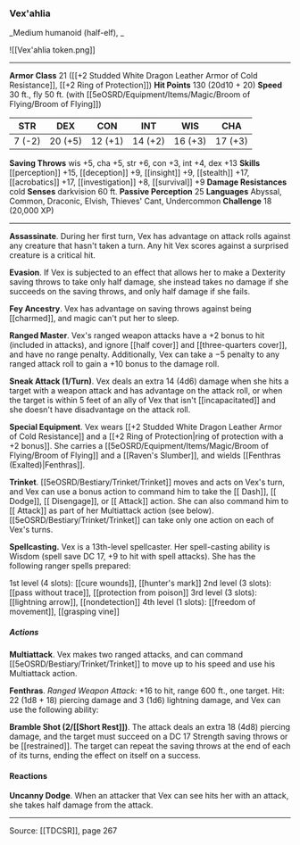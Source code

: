 ### Vex'ahlia
_Medium humanoid (half-elf), _

![[Vex'ahlia token.png]]

---

**Armor Class** 21 ([[+2 Studded White Dragon Leather Armor of Cold Resistance]], [[+2 Ring of Protection]])
**Hit Points** 130 (20d10 + 20)
**Speed** 30 ft., fly 50 ft. (with [[5eOSRD/Equipment/Items/Magic/Broom of Flying/Broom of Flying]])

| STR     | DEX     | CON     | INT     | WIS     | CHA     |
|---------|---------|---------|---------|---------|---------|
| 7 (-2) | 20 (+5) | 12 (+1) | 14 (+2) | 16 (+3) | 17 (+3) |

**Saving Throws** wis +5, cha +5, str +6, con +3, int +4, dex +13
**Skills** [[perception]] +15, [[deception]] +9, [[insight]] +9, [[stealth]] +17, [[acrobatics]] +17, [[investigation]] +8, [[survival]] +9
**Damage Resistances** cold
**Senses** darkvision 60 ft.
**Passive Perception** 25
**Languages** Abyssal, Common, Draconic, Elvish, Thieves' Cant, Undercommon
**Challenge** 18 (20,000 XP)

---

**Assassinate**. During her first turn, Vex has advantage on attack rolls against any creature that hasn't taken a turn. Any hit Vex scores against a surprised creature is a critical hit.

**Evasion**. If Vex is subjected to an effect that allows her to make a Dexterity saving throws to take only half damage, she instead takes no damage if she succeeds on the saving throws, and only half damage if she fails.

**Fey Ancestry**. Vex has advantage on saving throws against being [[charmed]], and magic can't put her to sleep.

**Ranged Master**. Vex's ranged weapon attacks have a +2 bonus to hit (included in attacks), and ignore [[half cover]] and [[three-quarters cover]], and have no range penalty. Additionally, Vex can take a −5 penalty to any ranged attack roll to gain a +10 bonus to the damage roll.

**Sneak Attack (1/Turn)**. Vex deals an extra 14 (4d6) damage when she hits a target with a weapon attack and has advantage on the attack roll, or when the target is within 5 feet of an ally of Vex that isn't [[incapacitated]] and she doesn't have disadvantage on the attack roll.

**Special Equipment**. Vex wears [[+2 Studded White Dragon Leather Armor of Cold Resistance]] and a [[+2 Ring of Protection|ring of protection with a +2 bonus]]. She carries a [[5eOSRD/Equipment/Items/Magic/Broom of Flying/Broom of Flying]] and a [[Raven's Slumber]], and wields [[Fenthras (Exalted)|Fenthras]].

**Trinket**. [[5eOSRD/Bestiary/Trinket/Trinket]] moves and acts on Vex's turn, and Vex can use a bonus action to command him to take the [[ Dash]], [[ Dodge]], [[ Disengage]], or [[ Attack]] action. She can also command him to [[ Attack]] as part of her Multiattack action (see below). [[5eOSRD/Bestiary/Trinket/Trinket]] can take only one action on each of Vex's turns.

**Spellcasting.** Vex is a 13th-level spellcaster. Her spell-casting ability is Wisdom (spell save DC 17, +9 to hit with spell attacks). She has the following ranger spells prepared:

1st level (4 slots): [[cure wounds]], [[hunter's mark]]
2nd level (3 slots): [[pass without trace]], [[protection from poison]]
3rd level (3 slots): [[lightning arrow]], [[nondetection]]
4th level (1 slots): [[freedom of movement]], [[grasping vine]]

##### Actions
**Multiattack**. Vex makes two ranged attacks, and can command [[5eOSRD/Bestiary/Trinket/Trinket]] to move up to his speed and use his Multiattack action.

**Fenthras**. _Ranged Weapon Attack:_ +16 to hit, range 600 ft., one target. Hit: 22 (1d8 + 18) piercing damage and 3 (1d6) lightning damage, and Vex can use the following ability:

**Bramble Shot (2/[[Short Rest]])**. The attack deals an extra 18 (4d8) piercing damage, and the target must succeed on a DC 17 Strength saving throws or be [[restrained]]. The target can repeat the saving throws at the end of each of its turns, ending the effect on itself on a success.

#### Reactions
**Uncanny Dodge**. When an attacker that Vex can see hits her with an attack, she takes half damage from the attack.


---

Source: [[TDCSR]], page 267